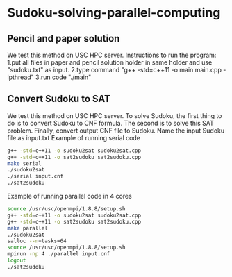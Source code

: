 # Sudoku-solving-parallel-computing
## Pencil and paper solution
We test this method on USC HPC server. Instructions to run the program:
1.put all files in paper and pencil solution holder in same holder and use "sudoku.txt" as input.
2.type command "g++ -std=c++11 -o main main.cpp -lpthread"
3.run code "./main"

## Convert Sudoku to SAT
We test this method on USC HPC server. To solve Sudoku, the first thing to do is to convert Sudoku to CNF formula. The second is to solve this SAT problem. Finally, convert output CNF file to Sudoku.
Name the input Sudoku file as input.txt
Example of running serial code
```bash
g++ -std=c++11 -o sudoku2sat sudoku2sat.cpp
g++ -std=c++11 -o sat2sudoku sat2sudoku.cpp
make serial
./sudoku2sat
./serial input.cnf
./sat2sudoku
```
Example of running parallel code in 4 cores
```bash
source /usr/usc/openmpi/1.8.8/setup.sh
g++ -std=c++11 -o sudoku2sat sudoku2sat.cpp
g++ -std=c++11 -o sat2sudoku sat2sudoku.cpp
make parallel
./sudoku2sat
salloc --n=tasks=64
source /usr/usc/openmpi/1.8.8/setup.sh
mpirun -np 4 ./parallel input.cnf
logout
./sat2sudoku
```

